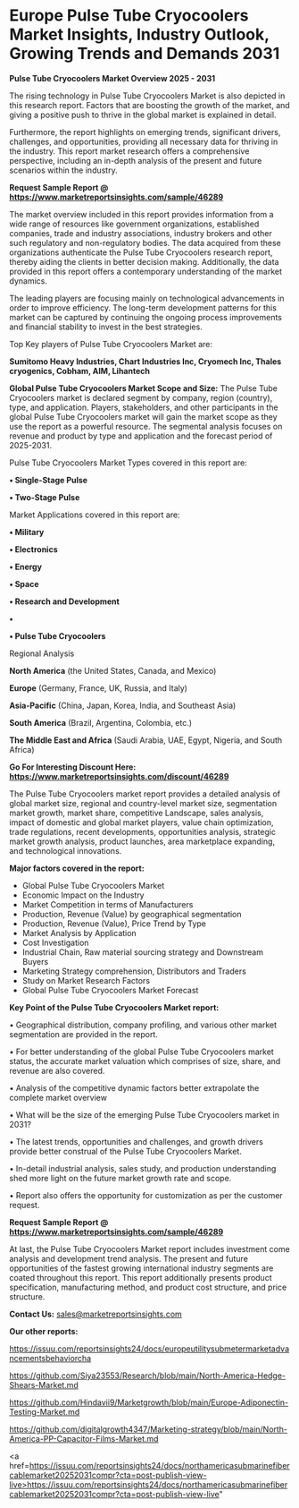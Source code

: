 # Europe Pulse Tube Cryocoolers Market Insights, Industry Outlook, Growing Trends and Demands 2031

<Strong> Pulse Tube Cryocoolers Market Overview 2025 - 2031</strong>

The rising technology in Pulse Tube Cryocoolers Market is also depicted in this research report. Factors that are boosting the growth of the market, and giving a positive push to thrive in the global market is explained in detail.

Furthermore, the report highlights on emerging trends, significant drivers, challenges, and opportunities, providing all necessary data for thriving in the industry. This report market research offers a comprehensive perspective, including an in-depth analysis of the present and future scenarios within the industry.

<strong>Request Sample Report @ <a href=https://www.marketreportsinsights.com/sample/46289>https://www.marketreportsinsights.com/sample/46289</a></strong>

The market overview included in this report provides information from a wide range of resources like government organizations, established companies, trade and industry associations, industry brokers and other such regulatory and non-regulatory bodies. The data acquired from these organizations authenticate the Pulse Tube Cryocoolers research report, thereby aiding the clients in better decision making. Additionally, the data provided in this report offers a contemporary understanding of the market dynamics.

The leading players are focusing mainly on technological advancements in order to improve efficiency. The long-term development patterns for this market can be captured by continuing the ongoing process improvements and financial stability to invest in the best strategies.

Top Key players of Pulse Tube Cryocoolers Market are:

<strong>Sumitomo Heavy Industries, Chart Industries Inc, Cryomech Inc, Thales cryogenics, Cobham, AIM, Lihantech</strong>

<strong><b>Global Pulse Tube Cryocoolers Market Scope and Size:</b></strong>
The Pulse Tube Cryocoolers market is declared segment by company, region (country), type, and application. Players, stakeholders, and other participants in the global Pulse Tube Cryocoolers market will gain the market scope as they use the report as a powerful resource. The segmental analysis focuses on revenue and product by type and application and the forecast period of 2025-2031.

Pulse Tube Cryocoolers Market Types covered in this report are:

<strong>•  Single-Stage Pulse

•  Two-Stage Pulse</strong>

Market Applications covered in this report are:

<strong>•  Military

•  Electronics

•  Energy

•  Space

•  Research and Development

•  

•  Pulse Tube Cryocoolers</strong> 

Regional Analysis

<strong>North America</strong> (the United States, Canada, and Mexico)

<strong>Europe</strong> (Germany, France, UK, Russia, and Italy)

<strong>Asia-Pacific</strong> (China, Japan, Korea, India, and Southeast Asia)

<strong>South America</strong> (Brazil, Argentina, Colombia, etc.)

<strong>The Middle East and Africa</strong> (Saudi Arabia, UAE, Egypt, Nigeria, and South Africa)

<strong>Go For Interesting Discount Here: <a href=https://www.marketreportsinsights.com/discount/46289>https://www.marketreportsinsights.com/discount/46289</a></strong>

The Pulse Tube Cryocoolers market report provides a detailed analysis of global market size, regional and country-level market size, segmentation market growth, market share, competitive Landscape, sales analysis, impact of domestic and global market players, value chain optimization, trade regulations, recent developments, opportunities analysis, strategic market growth analysis, product launches, area marketplace expanding, and technological innovations.

<strong><b>Major factors covered in the report:</b></strong>
<ul>
  <li>Global Pulse Tube Cryocoolers Market </li>
  <li>Economic Impact on the Industry</li>
  <li>Market Competition in terms of Manufacturers</li>
  <li>Production, Revenue (Value) by geographical segmentation</li>
  <li>Production, Revenue (Value), Price Trend by Type</li>
  <li>Market Analysis by Application</li>
  <li>Cost Investigation</li>
  <li>Industrial Chain, Raw material sourcing strategy and Downstream Buyers</li>
  <li>Marketing Strategy comprehension, Distributors and Traders</li>
  <li>Study on Market Research Factors</li>
  <li>Global Pulse Tube Cryocoolers Market Forecast</li>
</ul>

<strong><b>Key Point of the Pulse Tube Cryocoolers Market report:</b></strong>

• Geographical distribution, company profiling, and various other market segmentation are provided in the report.

• For better understanding of the global Pulse Tube Cryocoolers market status, the accurate market valuation which comprises of size, share, and revenue are also covered.

• Analysis of the competitive dynamic factors better extrapolate the complete market overview

• What will be the size of the emerging Pulse Tube Cryocoolers market in 2031?

• The latest trends, opportunities and challenges, and growth drivers provide better construal of the Pulse Tube Cryocoolers Market.

• In-detail industrial analysis, sales study, and production understanding shed more light on the future market growth rate and scope.

• Report also offers the opportunity for customization as per the customer request.

<strong>Request Sample Report @ <a href=https://www.marketreportsinsights.com/sample/46289>https://www.marketreportsinsights.com/sample/46289</a></strong>

At last, the Pulse Tube Cryocoolers Market report includes investment come analysis and development trend analysis. The present and future opportunities of the fastest growing international industry segments are coated throughout this report. This report additionally presents product specification, manufacturing method, and product cost structure, and price structure.

<strong>Contact Us:</strong>
sales@marketreportsinsights.com

<strong>Our other reports:</strong>

<a href=https://issuu.com/reportsinsights24/docs/europeutilitysubmetermarketadvancementsbehaviorcha>https://issuu.com/reportsinsights24/docs/europeutilitysubmetermarketadvancementsbehaviorcha</a>

<a href=https://github.com/Siya23553/Research/blob/main/North-America-Hedge-Shears-Market.md>https://github.com/Siya23553/Research/blob/main/North-America-Hedge-Shears-Market.md</a>

<a href=https://github.com/Hindavii9/Marketgrowth/blob/main/Europe-Adiponectin-Testing-Market.md>https://github.com/Hindavii9/Marketgrowth/blob/main/Europe-Adiponectin-Testing-Market.md</a>

<a href=https://github.com/digitalgrowth4347/Marketing-strategy/blob/main/North-America-PP-Capacitor-Films-Market.md>https://github.com/digitalgrowth4347/Marketing-strategy/blob/main/North-America-PP-Capacitor-Films-Market.md</a>

<a href=https://issuu.com/reportsinsights24/docs/northamericasubmarinefibercablemarket20252031compr?cta=post-publish-view-live>https://issuu.com/reportsinsights24/docs/northamericasubmarinefibercablemarket20252031compr?cta=post-publish-view-live</a>"
